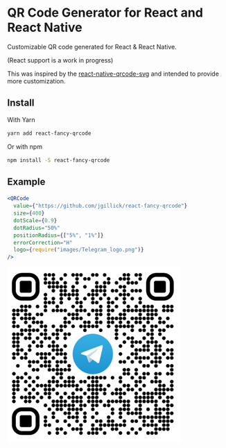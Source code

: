 # QR Code Generator for React and React Native

Customizable QR code generated for React &amp; React Native.

(React support is a work in progress)

This was inspired by the [react-native-qrcode-svg](https://github.com/awesomejerry/react-native-qrcode-svg) and intended to provide more customization.

## Install

With Yarn

```bash
yarn add react-fancy-qrcode
```

Or with npm

```bash
npm install -S react-fancy-qrcode
```

## Example

```jsx
<QRCode
  value={"https://github.com/jgillick/react-fancy-qrcode"}
  size={400}
  dotScale={0.9}
  dotRadius="50%"
  positionRadius={["5%", "1%"]}
  errorCorrection="H"
  logo={require("images/Telegram_logo.png")}
/>
```

<img src="./example.png" width="400">
